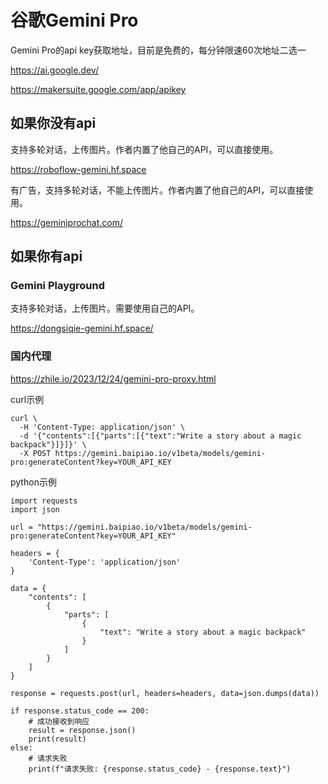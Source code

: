 # 谷歌Gemini Pro

Gemini Pro的api key获取地址，目前是免费的，每分钟限速60次地址二选一

https://ai.google.dev/

https://makersuite.google.com/app/apikey

## 如果你没有api

支持多轮对话，上传图片。作者内置了他自己的API，可以直接使用。

https://roboflow-gemini.hf.space

有广告，支持多轮对话，不能上传图片。作者内置了他自己的API，可以直接使用。

https://geminiprochat.com/

## 如果你有api

### Gemini Playground 

支持多轮对话，上传图片。需要使用自己的API。

https://dongsiqie-gemini.hf.space/

### 国内代理

https://zhile.io/2023/12/24/gemini-pro-proxy.html

curl示例

```
curl \
  -H 'Content-Type: application/json' \
  -d '{"contents":[{"parts":[{"text":"Write a story about a magic backpack"}]}]}' \
  -X POST https://gemini.baipiao.io/v1beta/models/gemini-pro:generateContent?key=YOUR_API_KEY
```

python示例

```
import requests
import json

url = "https://gemini.baipiao.io/v1beta/models/gemini-pro:generateContent?key=YOUR_API_KEY"

headers = {
    'Content-Type': 'application/json'
}

data = {
    "contents": [
        {
            "parts": [
                {
                    "text": "Write a story about a magic backpack"
                }
            ]
        }
    ]
}

response = requests.post(url, headers=headers, data=json.dumps(data))

if response.status_code == 200:
    # 成功接收到响应
    result = response.json()
    print(result)
else:
    # 请求失败
    print(f"请求失败: {response.status_code} - {response.text}")

```

